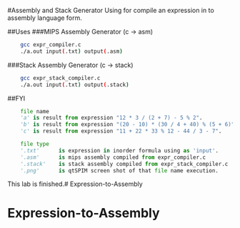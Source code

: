 #Assembly and Stack Generator
    Using for compile an expression in to assembly language form.

##Uses
###MIPS Assembly Generator (c -> asm)
```bash
    gcc expr_compiler.c
    ./a.out input(.txt) output(.asm)
```
###Stack Assembly Generator (c -> stack)
```bash
    gcc expr_stack_compiler.c
    ./a.out input(.txt) output(.stack)
```

##FYI
```python
    file name
    'a' is result from expression "12 * 3 / (2 + 7) - 5 % 2".
    'b' is result from expression "(20 - 10) * (30 / 4 + 40) % (5 + 6)".
    'c' is result from expression "11 + 22 * 33 % 12 - 44 / 3 - 7".

    file type
    '.txt'      is expression in inorder formula using as 'input'.
    '.asm'      is mips assembly compiled from expr_compiler.c
    '.stack'    is stack assembly compiled from expr_stack_compiler.c
    '.png'      is qtSPIM screen shot of that file name execution.
```

This lab is finished.# Expression-to-Assembly
# Expression-to-Assembly

